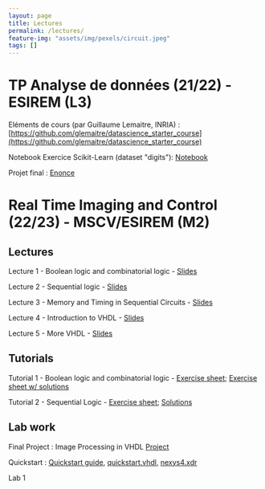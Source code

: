 ```yaml
---
layout: page
title: Lectures
permalink: /lectures/
feature-img: "assets/img/pexels/circuit.jpeg"
tags: []
---
```


# TP Analyse de données (21/22) - ESIREM (L3)

Eléments de cours (par Guillaume Lemaitre, INRIA) : [https://github.com/glemaitre/datascience_starter_course](https://github.com/glemaitre/datascience_starter_course)

Notebook Exercice Scikit-Learn (dataset "digits"): [Notebook](../assets/data/warmup.ipynb)

Projet final : [Enonce](../assets/pdf/enonce.pdf)

# Real Time Imaging and Control (22/23) - MSCV/ESIREM (M2)

## Lectures

Lecture 1 - Boolean logic and combinatorial logic - [Slides](../assets/data/MSCV_Intro_Logic.pdf)

Lecture 2 - Sequential logic - [Slides](../assets/data/MSCV_Sequential_logic-1.pdf_)

Lecture 3 - Memory and Timing in Sequential Circuits - [Slides](../assets/data/MSCV_Memory_and_Timing.pdf)

Lecture 4 - Introduction to VHDL - [Slides](../assets/data/MSCV_Intro_VHDL.pdf)

Lecture 5 - More VHDL - [Slides](../assets/data/MSCV_VHDL_Addendum.pdf)

## Tutorials

Tutorial 1 - Boolean logic and combinatorial logic - [Exercise sheet](../assets/data/Tutorial_1.pdf); [Exercise sheet w/ solutions](../assets/data/Tutorial_1.pdf)

Tutorial 2 - Sequential Logic - [Exercise sheet](../assets/data/Tutorial_2.pdf); [Solutions](../assets/data/Tutorial_2-Solutions.pdf)

## Lab work

Final Project : Image Processing in VHDL [Project](../assets/data/Tu)

Quickstart : [Quickstart guide](../assets/data/Tu), [quickstart.vhdl](../assets/data/Tu), [nexys4.xdr](../assets/data/Tu)

Lab 1
